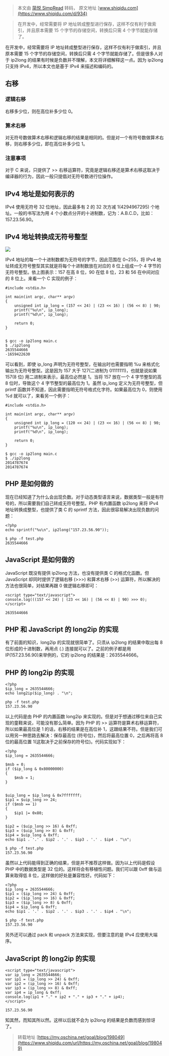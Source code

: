 > 本文由 [简悦 SimpRead](http://ksria.com/simpread/) 转码， 原文地址 [www.shiqidu.com](https://www.shiqidu.com/d/934)

> 在开发中，经常需要将 IP 地址转成整型进行保存，这样不仅有利于做索引，并且原本需要 15 个字节的存储空间，转换后只需 4 个字节就能存储了。

在开发中，经常需要将 IP 地址转成整型进行保存，这样不仅有利于做索引，并且原本需要 15 个字节的存储空间，转换后只需 4 个字节就能存储了。但是很多人对于 ip2long 的结果有时候是负数并不理解，本文将详细解释这一点。因为 ip2long 只支持 IPv4，所以本文也是基于 IPv4 来描述和编码的。

右移
--

### 逻辑右移

右移多少位，则在高位补多少位 0。

### 算术右移

对无符号数做算术右移和逻辑右移的结果是相同的。但是对一个有符号数做算术右移，则右移多少位，即在高位补多少位 1。

### 注意事项

对于 C 来说，只提供了 >> 右移运算符，究竟是逻辑右移还是算术右移这取决于编译器的行为，因此一般只提倡对无符号数进行位操作。

IPv4 地址是如何表示的
-------------

IPv4 使用无符号 32 位地址，因此最多有 2 的 32 次方减 1(4294967295) 个地址。一般的书写法为用 4 个小数点分开的十进制数，记为：A.B.C.D，比如：157.23.56.90。

IPv4 地址转换成无符号整型
---------------

![](https://www.shiqidu.com//upload/article/20200921/a1d9686a39878653785a9d9174cbe374_origin.png)

IPv4 地址的每一个十进制数都为无符号的字节，因此范围在 0~255，将 IPv4 地址转成无符号整型其实就是将每个十进制数放在对应的 8 位上组成一个 4 字节的无符号整型。依上图表示：157 在高 8 位，90 在低 8 位，23 和 56 在中间对应的 8 位上。来看一个 C 实现的例子：

```
#include <stdio.h>

int main(int argc, char** argv)
{
    unsigned int ip_long = (157 << 24) | (23 << 16) | (56 << 8) | 90;
    printf("%u\n", ip_long);
    printf("%d\n", ip_long);

    return 0;
}


```

```
$ gcc -o ip2long main.c
$ ./ip2long
2635544666
-1659422630

```

可以看到，即使 ip_long 声明为无符号整型，在输出时也需要指明 %u 来格式化输出为无符号整型。这是因为 157 大于 127(二进制为 01111111)，也就是说如果 157(8 位) 用二进制来表示，最高位必然是 1。当将 157 放在一个 4 字节整型的高 8 位时，导致这个 4 字节整型的最高位为 1。虽然 ip_long 定义为无符号整型，但 printf 函数并不知道，因此需要指明无符号格式化字符。如果最高位为 0，则使用 %d 就可以了，来看另一个例子：

```
#include <stdio.h>

int main(int argc, char** argv)
{
    unsigned int ip_long = (120 << 24) | (23 << 16) | (56 << 8) | 90;
    printf("%u\n", ip_long);
    printf("%d\n", ip_long);

    return 0;
}

```

```
$ gcc -o ip2long main.c
$ ./ip2long
2014787674
2014787674

```

PHP 是如何做的
---------

现在已经知道了为什么会出现负数。对于动态类型语言来说，数据类型一般是有符号的，所以需要我们自己转成无符号整型。PHP 有内置函数 ip2long 来将 IPv4 地址转换成整型，也提供了类 C 的 sprintf 方法，因此很容易解决出现负数的问题：

```
<?php
echo sprintf("%u\n", ip2long("157.23.56.90"));

```

```
$ php -f test.php
2635544666

```

JavaScript 是如何做的
----------------

JavaScript 既没有提供 ip2long 方法，也没有提供类 C 的格式化函数。但 JavaScript 却同时提供了逻辑右移 (>>>) 和算术右移 (>>) 运算符，所以解决的方法也很简单，对结果再跟 0 做逻辑右移即可：

```
<script type="text/javascript">
console.log(((157 << 24) | (23 << 16) | (56 << 8) | 90) >>> 0);
</script>

```

```
2635544666

```

PHP 和 JavaScript 的 long2ip 的实现
------------------------------

有了前面的知识，long2ip 的实现就很简单了。只须从 ip2long 的结果中取出每 8 位形成的十进制数，再用点 (.) 连接就可以了。之前的例子都是用 IP(157.23.56.90)来举例的，它的 ip2long 的结果是：2635544666。

PHP 的 long2ip 的实现
-----------------

```
<?php
$ip_long = 2635544666;
echo long2ip($ip_long) . "\n";

```

```
php -f test.php
157.23.56.90

```

以上代码是由 PHP 的内置函数 long2ip 来实现的。但是对于想通过移位来自己实现的童鞋来说，可能没有那么简单。因为 PHP 的 >> 运算符是算术右移运算符，所以如果最高位是 1 的话，右移的结果是在高位补 1，这跟结果不符。但是我们可以用另一种思路去解决：保存最高位 (符号位)，然后将最高位置 0，之后再将高 8 位的最高位置 1(这取决于之前保存的符号位)。代码实现如下：

```
<?php
$ip_long = 2635544666;

$msb = 0;
if ($ip_long & 0x80000000)
{
    $msb = 1;
}


$uip_long = $ip_long & 0x7fffffff;
$ip1 = $uip_long >> 24;
if ($msb == 1)
{
    $ip1 |= 0x80;
}

$ip2 = ($uip_long >> 16) & 0xff; 
$ip3 = ($uip_long >> 8) & 0xff;
$ip4 = $uip_long & 0xff;
echo $ip1 . '.' . $ip2 . '.' . $ip3 . '.' . $ip4 . "\n";

```

```
$ php -f test.php
157.23.56.90

```

虽然以上代码能得到正确的结果，但是并不推荐这样做。因为以上代码是假设 PHP 中的数据类型是 32 位的。这样将会有移植性问题。我们可以跟 0xff 做与运算来取得低 8 位，这样做的好处是兼容性好。代码如下：

```
<?php
$ip_long = 2635544666;
$ip1 = ($ip_long >> 24) & 0xff; 
$ip2 = ($ip_long >> 16) & 0xff;
$ip3 = ($ip_long >> 8) & 0xff;
$ip4 = $ip_long & 0xff;
echo $ip1 . '.' . $ip2 . '.' . $ip3 . '.' . $ip4 . "\n";

```

```
$ php -f test.php
157.23.56.90

```

另外还可以通过 pack 和 unpack 方法来实现，但要注意的是 IPv4 应使用大端序。

JavaScript 的 long2ip 的实现
------------------------

```
<script type="text/javascript">
var ip_long = 2635544666;
var ip1 = (ip_long >> 24) & 0xff;
var ip2 = (ip_long >> 16) & 0xff;
var ip3 = (ip_long >> 8) & 0xff;
var ip4 = ip_long & 0xff;
console.log(ip1 + "." + ip2 + "." + ip3 + "." + ip4);
</script>

```

```
157.23.56.90

```

知其然，而知其所以然。这样以后就不会为 ip2long 的结果是负数而感到惊讶了。

> 转载地址 [https://my.oschina.net/goal/blog/198049](https://www.shiqidu.com/url/https://my.oschina.net/goal/blog/198049)